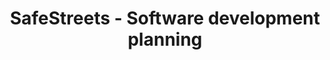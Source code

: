 ---
layout: post
title: SafeStreets - Software development planning
description: a project with a background image
img: /img/12.jpg
---